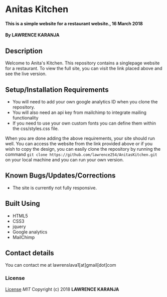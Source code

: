 # Anitas Kitchen
#### This is a simple website for a restaurant website., 16 March 2018
#### By **LAWRENCE KARANJA**
## Description
Welcome to Anita's Kitchen. This repository contains a singlepage website for a restaurant. To view the full site, you can visit the link placed above and see the live version.
## Setup/Installation Requirements
* You will need to add your own google analytics ID when you clone the repository.
* You will also need an api key from mailchimp to integrate mailing functionality
* If you need to use your own custom fonts you can define them within the css/styles.css file.

When you are done adding the above requirements, your site should run well. You can access the website from the link provided above or if you wish to copy the design, you can easily clone the repository by running the  command `git clone https://github.com/lawrence254/AnitasKitchen.git` on your local machine and you can run your own version.
## Known Bugs/Updates/Corrections
* The site is currently not fully responsive.
## Built Using
* HTML5
* CSS3
* jquery
* Google analytics
* MailChimp

## Contact details
You can contact me at lawrenslava1[at]gmail[dot]com
### License
[License](https://github.com/lawrence254/AnitasKitchen/blob/master/LICENSE)
*MIT*
Copyright (c) 2018 **LAWRENCE KARANJA**
